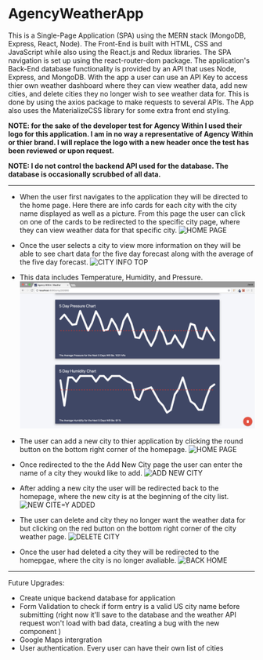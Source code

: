 # AgencyWeatherApp
This is a Single-Page Application (SPA) using the MERN stack (MongoDB, Express, React, Node). The Front-End is built with HTML, CSS and JavaScript while also using the React.js and Redux libraries. The SPA navigation is set up using the react-router-dom package. The application's Back-End database functionality is provided by an API that uses Node, Express, and MongoDB. With the app a user can use an API Key to access thier own weather dashboard where they can view weather data, add new cities, and delete cities they no longer wish to see weather data for. This is done by using the axios package to make requests to several APIs. The App also uses the MaterializeCSS library for some extra front end styling.

**NOTE: for the sake of the developer test for Agency Within I used their logo for this application. I am in no way a representative of Agency Within or thier brand. I will replace the logo with a new header once the test has been reviewed or upon request.**

**NOTE: I do not control the backend API used for the database. The database is occasionally scrubbed of all data.**

---

- When the user first navigates to the application they will be directed to the home page. Here there are info cards for each city with the city name displayed as well as a picture. From this page the user can click on one of the cards to be redirected to the specific city page, where they can view weather data for that specific city. 
![HOME PAGE](/read_me/one-landing.png)

- Once the user selects a city to view more information on they will be able to see chart data for the five day forecast along with the average of the five day forecast.
![CITY INFO TOP](/read_me/two-city-top.png)

- This data includes Temperature, Humidity, and Pressure.
![CITY INFO BOTTOM](/read_me/three-city-bottom.png)

- The user can add a new city to thier application by clicking the round button on the bottom right corner of the homepage.
![HOME PAGE](/read_me/one-landing.png)

- Once redirected to the the Add New City page the user can enter the name of a city they woukd like to add.
![ADD NEW CITY](/read_me/four-add-city.png)

- After adding a new city the user will be redirected back to the homepage, where the new city is at the beginning of the city list.
![NEW CITE=Y ADDED](/read_me/five-new-city.png)

- The user can delete and city they no longer want the weather data for but clicking on the red button on the bottom right corner of the city weather page.
![DELETE CITY](/read_me/six-delete-city.png)

- Once the user had deleted a city they will be redirected to the homepgae, where the city is no longer avaliable.
![BACK HOME](/read_me/seven-return.png)

---
Future Upgrades:
- Create unique backend database for application
- Form Validation to check if form entry is a valid US city name before submitting (right now it'll save to the database and the weather API request won't load with bad data, creating a bug with the new component )
- Google Maps intergration
- User authentication. Every user can have their own list of cities

